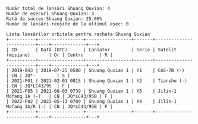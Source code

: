     Număr total de lansări Shuang Quxian: 4
    Număr de eșecuri Shuang Quxian: 3
    Rată de succes Shuang Quxian: 25.00%
    Număr de lansări reușite de la ultimul eșec: 0
    
    Lista lansărilor orbitale pentru racheta Shuang Quxian
    +----------+-----------------+-----------------+-------+-------------------------+----+-------------+---+
    | ID       | Dată (UTC)      | Lansator        | Serie | Satelit (misiune)       | Or | Centru      | R |
    +----------+-----------------+-----------------+-------+-------------------------+----+-------------+---+
    | 2019-043 | 2019-07-25 0500 | Shuang Quxian 1 | Y1    | CAS-7B (-)              | CN | JQ*-        | S |
    | 2021-F01 | 2021-02-01 0815 | Shuang Quxian 1 | Y2    | Tianshu (-)             | CN | JQ*LC43/95  | F |
    | 2021-F05 | 2021-08-03 0739 | Shuang Quxian 1 | Y5    | Jilin-1 Mofang 1A (-)   | CN | JQ*LC43/95B | F |
    | 2022-F02 | 2022-05-13 0709 | Shuang Quxian 1 | Y4    | Jilin-1 Mofang 1A/R (-) | CN | JQ*LC43/95B | F |
    +----------+-----------------+-----------------+-------+-------------------------+----+-------------+---+
    
    
